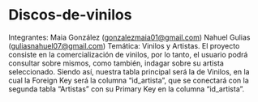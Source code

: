 # Discos-de-vinilos
Integrantes: Maia González (gonzalezmaia01@gmail.com)
             Nahuel Gulias (guliasnahuel07@gmail.com)
Temática:
	Vinilos y Artistas.
	El proyecto consiste en la comercialización de vinilos, por lo tanto, el usuario podrá consultar sobre mismos, como también, indagar sobre su artista seleccionado. 
	Siendo así, nuestra tabla principal será la de Vinilos, en la cual la Foreign Key será la columna “id_artista”, que se conectará con la segunda tabla “Artistas” con su Primary Key en la columna “id_artista”.
